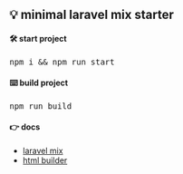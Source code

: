 <h2>💡 minimal laravel mix starter</h2>
<h4>🛠️ start project</h4>
<pre>npm i && npm run start</pre>
<h4>⌨️ build project</h4>
<pre>npm run build</pre>
<h4>👉 docs</h4>
<ul>
	<li><a href="https://laravel-mix.com/docs/main/installation">laravel mix</a></li>
	<li><a href="https://laravel-mix.com/extensions/html-builder">html builder</a></li>
</ul>
